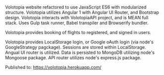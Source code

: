 
Volotopia website refactored to use JavaScript ES6 with modularized structure. 
Volotopia utilizes Angular 1 with Angular UI Router, and Bootstrap design.
Volotopia interacts with VolotopiaAPI project, and is MEAN full stack.
Uses Gulp task runner, Babel transpiler and Browserify bundler.

Volotopia provides booking of flights to registered, and signed in users.  

Volotopia provides LocalStorage login, or Google oAuth login (via node's GoogleStrategy pagckage).
Sessions are stored within LocalStorage.
Angual UI router is utilized.
Data is persisted to MongoDB utilizing node's Mongoose package.
API router utilizes node's express.js package.

Published to:
https://volotopia.herokuapp.com/

